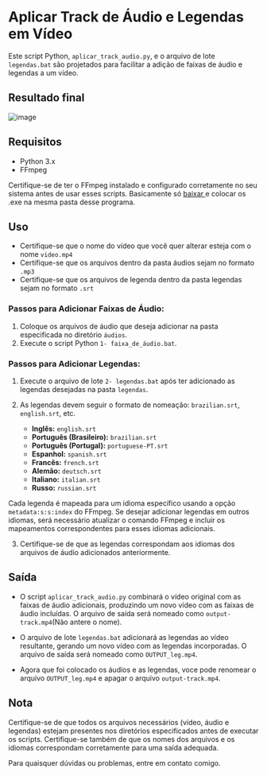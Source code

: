 # Aplicar Track de Áudio e Legendas em Vídeo

Este script Python, `aplicar_track_audio.py`, e o arquivo de lote `legendas.bat` são projetados para facilitar a adição de faixas de áudio e legendas a um vídeo.

## Resultado final
![image](https://github.com/RafaelGodoyEbert/Adicionar_audio_e_legenda/assets/78083427/5e4a99df-597a-4930-8e34-66f688ffaef8)

## Requisitos

- Python 3.x
- FFmpeg

Certifique-se de ter o FFmpeg instalado e configurado corretamente no seu sistema antes de usar esses scripts.
Basicamente só [baixar ](https://github.com/BtbN/FFmpeg-Builds/releases) e colocar os .exe na mesma pasta desse programa.

## Uso

 - Certifique-se que o nome do vídeo que você quer alterar esteja com o nome ``video.mp4``
 - Certifique-se que os arquivos dentro da pasta áudios sejam no formato ``.mp3``
 - Certifique-se que os arquivos de legenda dentro da pasta legendas sejam no formato ``.srt``

### Passos para Adicionar Faixas de Áudio:

1. Coloque os arquivos de áudio que deseja adicionar na pasta especificada no diretório `áudios`.
2. Execute o script Python `1- faixa_de_áudio.bat`.

### Passos para Adicionar Legendas:

1. Execute o arquivo de lote `2- legendas.bat` após ter adicionado as legendas desejadas na pasta `legendas`.
2. As legendas devem seguir o formato de nomeação: `brazilian.srt`, `english.srt`, etc.

    - **Inglês:** `english.srt`
    - **Português (Brasileiro):** `brazilian.srt`
    - **Português (Portugal):** `portuguese-PT.srt`
    - **Espanhol:** `spanish.srt`
    - **Francês:** `french.srt`
    - **Alemão:** `deutsch.srt`
    - **Italiano:** `italian.srt`
    - **Russo:** `russian.srt`

Cada legenda é mapeada para um idioma específico usando a opção `metadata:s:s:index` do FFmpeg.
Se desejar adicionar legendas em outros idiomas, será necessário atualizar o comando FFmpeg e incluir os mapeamentos correspondentes para esses idiomas adicionais.

3. Certifique-se de que as legendas correspondam aos idiomas dos arquivos de áudio adicionados anteriormente.

## Saída

- O script `aplicar_track_audio.py` combinará o vídeo original com as faixas de áudio adicionais, produzindo um novo vídeo com as faixas de áudio incluídas. O arquivo de saída será nomeado como `output-track.mp4`(Não antere o nome). 

- O arquivo de lote `legendas.bat` adicionará as legendas ao vídeo resultante, gerando um novo vídeo com as legendas incorporadas. O arquivo de saída será nomeado como `OUTPUT_leg.mp4`.

- Agora que foi colocado os áudios e as legendas, voce pode renomear o arquivo `OUTPUT_leg.mp4` e apagar o arquivo `output-track.mp4`.

## Nota

Certifique-se de que todos os arquivos necessários (vídeo, áudio e legendas) estejam presentes nos diretórios especificados antes de executar os scripts. Certifique-se também de que os nomes dos arquivos e os idiomas correspondam corretamente para uma saída adequada.

Para quaisquer dúvidas ou problemas, entre em contato comigo.
